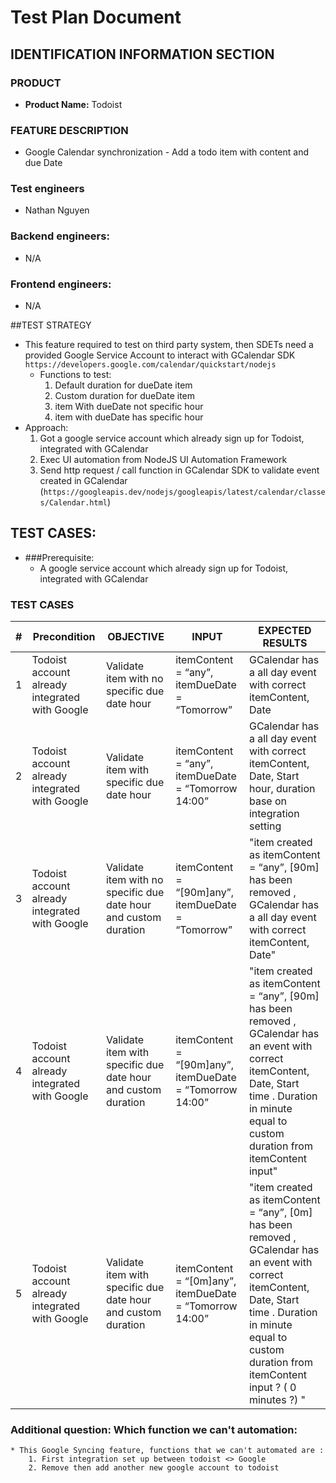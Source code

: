 # Test Plan Document <!-- omit in toc -->


## IDENTIFICATION INFORMATION SECTION

### PRODUCT

- **Product Name:** Todoist

### FEATURE DESCRIPTION

- Google Calendar synchronization - Add a todo item with content and due Date

### Test engineers

- Nathan Nguyen

### Backend engineers:

- N/A

### Frontend engineers:

- N/A

##TEST STRATEGY
- This feature required to test on third party system, then SDETs need a provided Google Service Account to interact with GCalendar SDK `https://developers.google.com/calendar/quickstart/nodejs`
    * Functions to test: 
        1. Default duration for dueDate item
        2. Custom duration for dueDate item
        3. item With dueDate not specific hour
        4. item with dueDate has specific hour
- Approach: 
    1. Got a google service account which already sign up for Todoist, integrated with GCalendar 
    2. Exec UI automation from NodeJS UI Automation Framework
    3. Send http request / call function in GCalendar SDK to validate event created in GCalendar (`https://googleapis.dev/nodejs/googleapis/latest/calendar/classes/Calendar.html`)
  
    

## TEST CASES:
* ###Prerequisite:
    * A google service account which already sign up for Todoist, integrated with GCalendar

###  TEST CASES

| # | Precondition | OBJECTIVE | INPUT | EXPECTED RESULTS |
| --- | --------- | ----- | ---------------- |------|
| 1 | Todoist account already integrated with Google | Validate item with no specific due date hour | itemContent = “any”, itemDueDate = “Tomorrow” | GCalendar has a all day event with correct itemContent, Date |
| 2 | Todoist account already integrated with Google | Validate item with specific due date hour | itemContent = “any”, itemDueDate = “Tomorrow 14:00” | GCalendar has a all day event with correct itemContent, Date, Start hour, duration base on integration setting |
| 3 | Todoist account already integrated with Google | Validate item with no specific due date hour and custom duration | itemContent = “[90m]any”, itemDueDate = “Tomorrow” | "item created as itemContent = “any”, [90m] has been removed , GCalendar has a all day event with correct itemContent, Date" |
| 4 | Todoist account already integrated with Google | Validate item with specific due date hour and custom duration | itemContent = “[90m]any”, itemDueDate = “Tomorrow 14:00” | "item created as itemContent = “any”, [90m] has been removed , GCalendar has an event with correct itemContent, Date, Start time . Duration in minute equal to custom duration from itemContent input" |
| 5 | Todoist account already integrated with Google | Validate item with specific due date hour and custom duration | itemContent = “[0m]any”, itemDueDate = “Tomorrow 14:00” | "item created as itemContent = “any”, [0m] has been removed , GCalendar has an event with correct itemContent, Date, Start time . Duration in minute equal to custom duration from itemContent input ? ( 0 minutes ?) " |


### Additional question: Which function we can't automation: 
    * This Google Syncing feature, functions that we can't automated are : 
        1. First integration set up between todoist <> Google
        2. Remove then add another new google account to todoist




